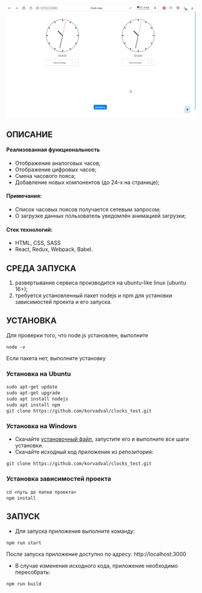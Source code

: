 ![Alt text](/src/images/demo/demo.gif "Optional title")

ОПИСАНИЕ
------------
<h4>Реализованная функциональность</h4>
<ul>
    <li>Отображение аналоговых часов;</li>
    <li>Отображение цифровых часов;</li>
    <li>Смена часового пояса;</li>
    <li>Добавление новых компонентов (до 24-х на странице);</li>
</ul> 
<h4>Примечания:</h4>
<ul>
    <li>Список часовых поясов получается сетевым запросом;</li>
    <li>О загрузке данных пользователь уведомлён анимацией загрузки;</li>
    
</ul>
<h4>Стек технологий:</h4>
<ul>
	<li>HTML, CSS, SASS</li>
	<li>React, Redux, Webpack, Babel.</li>
 </ul>

СРЕДА ЗАПУСКА
------------
1) развертывание сервиса производится на ubuntu-like linux (ubuntu 16+);
2) требуется установленный пакет nodejs и npm для установки зависимостей проекта и его запуска.


УСТАНОВКА 
------------

Для проверки того, что node.js установлен, выполните
~~~
node -v
~~~
Если пакета нет, выполните установку

### Установка на Ubuntu

~~~
sudo apt-get update
sudo apt-get upgrade
sudo apt install nodejs
sudo apt install npm
git clone https://github.com/korvadval/clocks_test.git
~~~

### Установка на Windows

* Скачайте [установочный файл](https://nodejs.org), запустите его и выполните все шаги установки.  
* Скачайте исходный код приложения из репозитория:
~~~
git clone https://github.com/korvadval/clocks_test.git
~~~


### Установка зависимостей проекта

~~~
cd <путь до папки проекта>
npm install
~~~

ЗАПУСК
------------

* Для запуска приложения выполните команду:
~~~
npm run start
~~~

После запуска приложение доступно по адресу: http://localhost:3000


* В случае изменения исходного кода, приложение необходимо пересобрать:
~~~
npm run build
~~~
